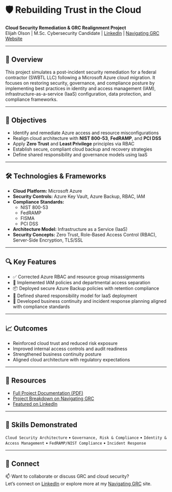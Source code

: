 # 🛡️ Rebuilding Trust in the Cloud

**Cloud Security Remediation & GRC Realignment Project**  
Elijah Olson | M.Sc. Cybersecurity Candidate | [LinkedIn](https://www.linkedin.com/in/elijah-i-olson/) | [Navigating GRC Website](https://sites.google.com/view/navigatinggrc)

---

## 📘 Overview

This project simulates a post-incident security remediation for a federal contractor (SWBTL LLC) following a Microsoft Azure cloud migration. It focuses on restoring security, governance, and compliance posture by implementing best practices in identity and access management (IAM), infrastructure-as-a-service (IaaS) configuration, data protection, and compliance frameworks.

---

## 🎯 Objectives

- Identify and remediate Azure access and resource misconfigurations
- Realign cloud architecture with **NIST 800-53**, **FedRAMP**, and **PCI DSS**
- Apply **Zero Trust** and **Least Privilege** principles via RBAC
- Establish secure, compliant cloud backup and recovery strategies
- Define shared responsibility and governance models using IaaS

---

## 🛠️ Technologies & Frameworks

- **Cloud Platform:** Microsoft Azure
- **Security Controls:** Azure Key Vault, Azure Backup, RBAC, IAM
- **Compliance Standards:**  
  - NIST 800-53  
  - FedRAMP  
  - FISMA  
  - PCI DSS
- **Architecture Model:** Infrastructure as a Service (IaaS)
- **Security Concepts:** Zero Trust, Role-Based Access Control (RBAC), Server-Side Encryption, TLS/SSL

---

## 🔍 Key Features

- ✅ Corrected Azure RBAC and resource group misassignments  
- 🔐 Implemented IAM policies and departmental access separation  
- 📦 Deployed secure Azure Backup policies with retention compliance  
- 🧰 Defined shared responsibility model for IaaS deployment  
- 🧩 Developed business continuity and incident response planning aligned with compliance standards

---

## 📈 Outcomes

- Reinforced cloud trust and reduced risk exposure  
- Improved internal access controls and audit readiness  
- Strengthened business continuity posture  
- Aligned cloud architecture with regulatory expectations

---

## 📁 Resources

- [Full Project Documentation (PDF)](./documentation/SWBTL-Final-Report.pdf)
- [Project Breakdown on Navigating GRC](https://sites.google.com/view/navigatinggrc)
- [Featured on LinkedIn](https://www.linkedin.com/in/elijah-i-olson/)

---

## 🧠 Skills Demonstrated

`Cloud Security Architecture` • `Governance, Risk & Compliance` • `Identity & Access Management` • `FedRAMP/NIST Compliance` • `Incident Response`

---

## 🔗 Connect

📫 Want to collaborate or discuss GRC and cloud security?  
Let’s connect on [LinkedIn](https://www.linkedin.com/in/elijah-i-olson/) or explore more at my [Navigating GRC](https://sites.google.com/view/navigatinggrc) site.

